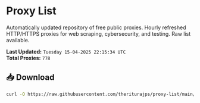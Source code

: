 # Proxy List

Automatically updated repository of free public proxies. Hourly refreshed HTTP/HTTPS proxies for web scraping, cybersecurity, and testing. Raw list available.

**Last Updated:** `Tuesday 15-04-2025 22:15:34 UTC`  
**Total Proxies:** `778`

## 📥 Download
```bash
curl -O https://raw.githubusercontent.com/theriturajps/proxy-list/main/proxies.txt
